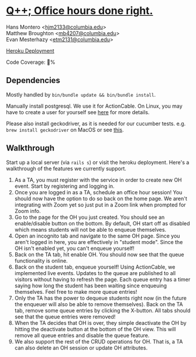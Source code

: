 [Q++; Office hours done right.](https://github.com/hmontero1205/Qpp)
=============================
Hans Montero \<hjm2133@columbia.edu>  
Matthew Broughton \<mb4207@columbia.edu>  
Evan Mesterhazy \<etm2131@columbia.edu>  

[Heroku Deployment](https://enigmatic-shelf-31249.herokuapp.com)

Code Coverage: 💯%

Dependencies
------------
Mostly handled by `bin/bundle update && bin/bundle install`.

Manually install postgresql. We use it for ActionCable. On Linux, you may have
to create a user for yourself see
[here](https://www.digitalocean.com/community/tutorials/how-to-install-and-use-postgresql-on-ubuntu-18-04)
for more details.

Please also install geckodriver, as it is needed for our cucumber tests.  e.g.
`brew install geckodriver` on MacOS or see
[this](https://github.com/mozilla/geckodriver/releases).

Walkthrough
-----------
Start up a local server (via `rails s`) or visit the heroku deployment. Here's a
walkthrough of the features we currently support.

1. As a TA, you must register with the service in order to create new OH event.
   Start by registering and logging in.
2. Once you are logged in as a TA, schedule an office hour session! You should
   now have the option to do so back on the home page. We aren't integrating
   with Zoom yet so just put in a Zoom link when prompted for Zoom info.
3. Go to the page for the OH you just created. You should see an enable/disable
   button on the bottom. By default, OH start off as disabled which means
   students will not be able to enqueue themselves.
4. Open an incognito tab and navigate to the same OH page. Since you aren't
   logged in here, you are effectively in "student mode". Since the OH isn't
   enabled yet, you can't enqueue yourself!
5. Back on the TA tab, hit enable OH. You should now see that the queue
   functionality is online.
6. Back on the student tab, enqueue yourself! Using ActionCable, we implemented
   live events. Updates to the queue are published to all visitors without
   having to refresh the page. Each queue entry has a timer saying how long the
   student has been waiting since enqueuing themselves. Feel free to make more
   queue entries!
7. Only the TA has the power to dequeue students right now (in the future the
   enqueuer will also be able to remove themselves). Back on the TA tab, remove
   some queue entries by clicking the X-button. All tabs should see that the
   queue entries were removed!
8. When the TA decides that OH is over, they simple deactivate the OH by hitting
   the deactivate button at the bottom of the OH view. This will remove all
   queue entries and disable the queue feature.
9. We also support the rest of the CRUD operations for OH. That is, a TA can
   also delete an OH session or update OH attributes.
